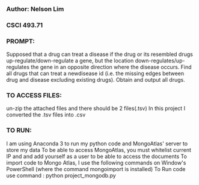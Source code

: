 ### Author: Nelson Lim
### CSCI 493.71

### PROMPT:
Supposed that a drug can treat a disease if the drug or its resembled drugs up-regulate/down-regulate a gene, but the location down-regulates/up-regulates the gene in an opposite direction where the disease occurs. Find all drugs that can treat a newdisease id (i.e. the missing edges between drug and disease excluding existing drugs). Obtain and output all drugs. 

### TO ACCESS FILES: 
un-zip the attached files and there should be 2 files(.tsv)
In this project I converted the .tsv files into .csv

### TO RUN:
I am using Anaconda 3 to run my python code and MongoAtlas' server to store my data
To be able to access MongoAtlas, you must whitelist current IP and and add yourself as a user to be able to access the documents
To import code to Mongo Atlas, I use the following commands on Window's PowerShell (where the command mongoimport is installed)
To Run code use command : python project_mongodb.py

